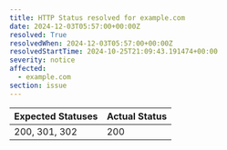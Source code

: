 ```yaml
---
title: HTTP Status resolved for example.com
date: 2024-12-03T05:57:00+00:00Z
resolved: True
resolvedWhen: 2024-12-03T05:57:00+00:00Z
resolvedStartTime: 2024-10-25T21:09:43.191474+00:00
severity: notice
affected:
  - example.com
section: issue
---
```


| Expected Statuses | Actual Status  |
|-------------------|----------------|
| 200, 301, 302 | 200 |
